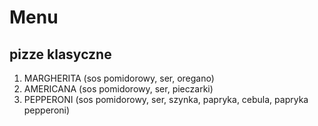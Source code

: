 # Menu

## pizze klasyczne

1. MARGHERITA (sos pomidorowy, ser, oregano)
2. AMERICANA (sos pomidorowy, ser, pieczarki)
3. PEPPERONI (sos pomidorowy, ser, szynka, papryka, cebula, papryka pepperoni)
